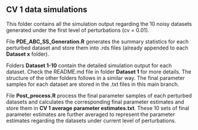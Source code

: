 ## CV 1 data simulations ##
This folder contains all the simulation output regarding the 10 noisy datasets generated under the first level of perturbations (cv = 0.01).

File **PDE_ABC_SS_Generation.R** generates the summary statistics for each perturbed dataset and store them into .rds files (already appended to each **Dataset x** folder). 

Folders **Dataset 1-10** contain the detailed simulation output for each dataset. Check the README.md file in folder **Dataset 1** for more details. The structure of the other folders follows in a similar way. 
The final parameter samples for each dataset are stored in the .txt files in this main branch. 

File **Post_process.R** process the final parameter samples of each perturbed datasets and calculates the corresponding final parameter estimates and store them in **CV 1 average parameter estimates.txt**. These 10 sets of final parameter estimates are further averaged to represent the parameter estimates regarding the datasets under current level of perturbations. 

